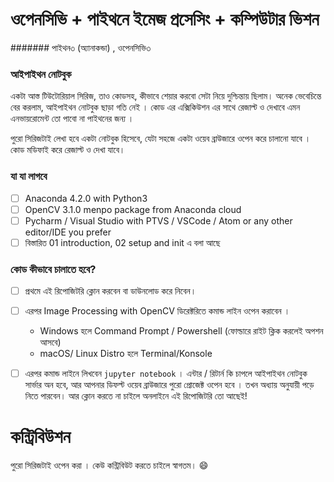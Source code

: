 # ওপেনসিভি + পাইথনে ইমেজ প্রসেসিং + কম্পিউটার ভিশন 
####### পাইথন৩ (অ্যানাকন্ডা) , ওপেনসিভি৩ 

### আইপাইথন নোটবুক 
একটা আস্ত টিউটোরিয়াল সিরিজ, তাও কোডসহ, কীভাবে শেয়ার করবো সেটা নিয়ে দুশ্চিন্তায় ছিলাম। অনেক ভেবেচিন্তে বের করলাম,
আইপাইথন নোটবুক ছাড়া গতি নেই । কোড এর এক্সিকিউশন এর সাথে রেজাল্ট ও দেখাবে এমন এনভায়রোমেন্ট তো পাবো না পাইথনের জন্য । 

পুরো সিরিজটাই লেখা হবে একটা নোটবুক হিসেবে, যেটা সহজে একটা ওয়েব ব্রাউজারে ওপেন করে চালানো যাবে । কোড মডিফাই করে রেজাল্ট 
ও দেখা যাবে। 

### যা যা লাগবে 
- [ ] Anaconda 4.2.0 with Python3
- [ ] OpenCV 3.1.0 menpo package from Anaconda cloud
- [ ] Pycharm / Visual Studio with PTVS / VSCode / Atom or any other editor/IDE you prefer
- [ ] বিস্তারিত 01 introduction, 02 setup and init এ বলা আছে 

### কোড কীভাবে চালাতে হবে? 

- [ ] প্রথমে এই রিপোজিটরি ক্লোন করবেন বা ডাউনলোড করে নিবেন।
- [ ] এরপর  Image Processing with OpenCV ডিরেক্টরিতে কমান্ড লাইন ওপেন করাবেন । 
    - Windows হলে Command Prompt / Powershell (ফোল্ডারে রাইট ক্লিক করলেই অপশন আসবে)
    - macOS/ Linux Distro হলে Terminal/Konsole

- [ ] এরপর কমান্ড লাইনে লিখবেন `jupyter notebook` । এন্টার / রিটার্ন কি চাপলে আইপাইথন নোটবুক সার্ভার অন
     হবে, আর আপনার ডিফল্ট ওয়েব ব্রাউজারে পুরো প্রোজেক্ট ওপেন হবে । তখন অধ্যায় অনুযায়ী পড়ে নিতে পারবেন। আর ক্লোন করতে 
     না চাইলে অনলাইনে এই রিপোজিটরি তো আছেই!  


# কন্ট্রিবিউশন 

পুরো সিরিজটাই ওপেন করা । কেউ কন্ট্রিবিউট করতে চাইলে স্বাগতম। 😄

